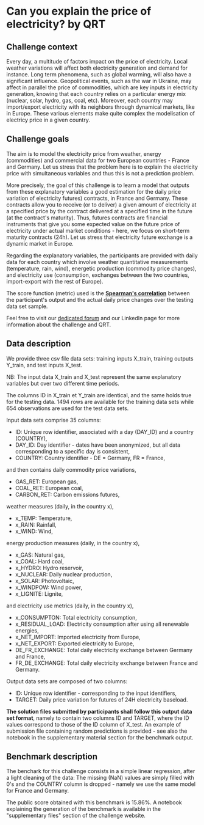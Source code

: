 # Can you explain the price of electricity? by QRT

## Challenge context
Every day, a multitude of factors impact on the price of electricity. Local weather variations will affect both electricity generation and demand for instance. Long term phenomena, such as global warming, will also have a significant influence. Geopolitical events, such as the war in Ukraine, may affect in parallel the price of commodities, which are key inputs in electricity generation, knowing that each country relies on a particular energy mix (nuclear, solar, hydro, gas, coal, etc). Moreover, each country may import/export electricity with its neighbors through dynamical markets, like in Europe. These various elements make quite complex the modelisation of electricy price in a given country.

## Challenge goals
The aim is to model the electricity price from weather, energy (commodities) and commercial data for two European countries - France and Germany. Let us stress that the problem here is to explain the electricity price with simultaneous variables and thus this is not a prediction problem.

More precisely, the goal of this challenge is to learn a model that outputs from these explanatory variables a good estimation for the daily price variation of electricity futures) contracts, in France and Germany. These contracts allow you to receive (or to deliver) a given amount of electricity at a specified price by the contract delivered at a specified time in the future (at the contract's maturity). Thus, futures contracts are financial instruments that give you some expected value on the future price of electricity under actual market conditions - here, we focus on short-term maturity contracts (24h). Let us stress that electricity future exchange is a dynamic market in Europe.

Regarding the explanatory variables, the participants are provided with daily data for each country which involve weather quantitative measurements (temperature, rain, wind), energetic production (commodity price changes), and electricity use (consumption, exchanges between the two countries, import-export with the rest of Europe).

The score function (metric) used is the [__Spearman's correlation__](https://en.wikipedia.org/wiki/Spearman%27s_rank_correlation_coefficient) between the participant's output and the actual daily price changes over the testing data set sample.

Feel free to visit our [dedicated forum](https://challengedata.qube-rt.com/) and our LinkedIn page for more information about the challenge and QRT.


## Data description
We provide three csv file data sets: training inputs X_train, training outputs Y_train, and test inputs X_test.

NB: The input data X_train and X_test represent the same explanatory variables but over two different time periods.

The columns ID in X_train et Y_train are identical, and the same holds true for the testing data. 1494 rows are available for the training data sets while 654 observations are used for the test data sets.

Input data sets comprise 35 columns:

- ID: Unique row identifier, associated with a day (DAY_ID) and a country (COUNTRY),
- DAY_ID: Day identifier - dates have been anonymized, but all data corresponding to a specific day is consistent,
- COUNTRY: Country identifier - DE = Germany, FR = France,

and then contains daily commodity price variations,

- GAS_RET: European gas,
- COAL_RET: European coal,
- CARBON_RET: Carbon emissions futures,

weather measures (daily, in the country x),

- x_TEMP: Temperature,
- x_RAIN: Rainfall,
- x_WIND: Wind,

energy production measures (daily, in the country x),

- x_GAS: Natural gas,
- x_COAL: Hard coal,
- x_HYDRO: Hydro reservoir,
- x_NUCLEAR: Daily nuclear production,
- x_SOLAR: Photovoltaic,
- x_WINDPOW: Wind power,
- x_LIGNITE: Lignite,

and electricity use metrics (daily, in the country x),

- x_CONSUMPTON: Total electricity consumption,
- x_RESIDUAL_LOAD: Electricity consumption after using all renewable energies,
- x_NET_IMPORT: Imported electricity from Europe,
- x_NET_EXPORT: Exported electricity to Europe,
- DE_FR_EXCHANGE: Total daily electricity exchange between Germany and France,
- FR_DE_EXCHANGE: Total daily electricity exchange between France and Germany.

Output data sets are composed of two columns:

- ID: Unique row identifier - corresponding to the input identifiers,
- TARGET: Daily price variation for futures of 24H electricity baseload.

__The solution files submitted by participants shall follow this output data set format__, namely to contain two columns ID and TARGET, where the ID values correspond to those of the ID column of X_test. An example of submission file containing random predictions is provided - see also the notebook in the supplementary material section for the benchmark output.

## Benchmark description
The benchark for this challenge consists in a simple linear regression, after a light cleaning of the data: The missing (NaN) values are simply filled with 0's and the COUNTRY column is dropped - namely we use the same model for France and Germany.

The public score obtained with this benchmark is 15.86%. A notebook explaining the generation of the benchmark is available in the "supplementary files" section of the challenge website.
